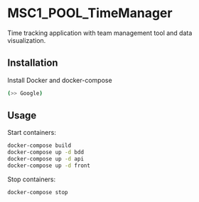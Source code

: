 # MSC1_POOL_TimeManager

Time tracking application with team management tool and data visualization.

## Installation

Install Docker and docker-compose

```bash
(>> Google)
```

## Usage

Start containers:
```bash
docker-compose build
docker-compose up -d bdd
docker-compose up -d api
docker-compose up -d front
```

Stop containers: 
```bash
docker-compose stop
```
